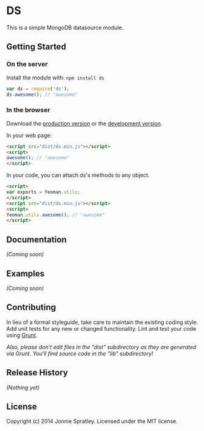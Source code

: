 # DS

This is a simple MongoDB datasource module.

## Getting Started
### On the server
Install the module with: `npm install ds`

```javascript
var ds = require('ds');
ds.awesome(); // "awesome"
```

### In the browser
Download the [production version][min] or the [development version][max].

[min]: https://raw.github.com/jonniespratley/ds/master/dist/ds.min.js
[max]: https://raw.github.com/jonniespratley/ds/master/dist/jps-ds.js

In your web page:

```html
<script src="dist/ds.min.js"></script>
<script>
awesome(); // "awesome"
</script>
```

In your code, you can attach ds's methods to any object.

```html
<script>
var exports = Yeoman.utils;
</script>
<script src="dist/ds.min.js"></script>
<script>
Yeoman.utils.awesome(); // "awesome"
</script>
```

## Documentation
_(Coming soon)_

## Examples
_(Coming soon)_

## Contributing
In lieu of a formal styleguide, take care to maintain the existing coding style. Add unit tests for any new or changed functionality. Lint and test your code using [Grunt](http://gruntjs.com/).

_Also, please don't edit files in the "dist" subdirectory as they are generated via Grunt. You'll find source code in the "lib" subdirectory!_

## Release History
_(Nothing yet)_

## License
 
 Copyright (c) 2014 Jonnie Spratley. Licensed under the MIT license.
